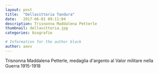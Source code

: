 ```yaml
---
layout: post
title:  "Dellavittoria Tandura"
date:   2017-06-01 09:11:04
description: Trisnonna Maddalena Petterle
thumbnail: dellavittoria.jpg
categories: biografie

# Information for the author block
author: aavv
---
```

Trisnonna Maddalena Petterle,
medaglia d'argento al Valor militare nella Guerra 1915-1918